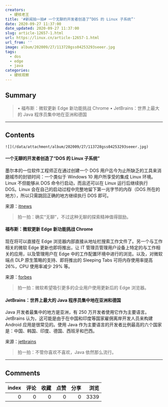 ```yaml
---
creators:
  - 硬核老王
title: '#新闻拍一拍# 一个无聊的开发者创造了“DOS 的 Linux 子系统”'
date: 2020-09-27 11:37:00
date_updated: 2020-09-27 11:37:00
slug: article-12657-1.html
url: https://linux.cn/article-12657-1.html
url_from: ''
image: album/202009/27/113728gss04253293seeer.jpg
tags:
  - dos
  - edge
  - java
categories:
  - 硬核观察
---
```


## Summary

> • 福布斯：微软更新 Edge 新功能挑战 Chrome • JetBrains：世界上最大的 Java 程序员集中地在亚洲和德国

***

<!-- more -->

## Contents

`![](/data/attachment/album/202009/27/113728gss04253293seeer.jpg)`

#### 一个无聊的开发者创造了“DOS 的 Linux 子系统”

墨尔本的一位软件工程师正在通过创建一个 DOS 用户迄今为止所缺乏的工具来消磨城市的封锁时间：一个类似于 Windows 10 用户所享受的集成 Linux 环境。Linux 不但能够从 DOS 命令行启动，而且还可以在 Linux 运行后继续执行 DOS。Linux 会在自己的启动过程中完整地留下第一兆字节的内存（DOS 所在的地方），所以只需跳回正确的地方继续执行 DOS 即可。

来源：[itnews](https://www.itnews.com.au/news/dos-subsystem-for-linux-breaks-cover-553747)

> 
> 拍一拍：确实“无聊”，不过这种无聊的探索精神值得鼓励。
> 
> 
> 

#### 福布斯：微软更新 Edge 新功能挑战 Chrome

现在将可以直接在 Edge 浏览器内部直接从地址栏搜索工作文件了。另一个与工作相关的微软 Edge 更新也即将推出，让 IT 管理员管理用户设备上特定的与工作相关的应用，以及管理用户在 Edge 中的工作配置环境中进行的浏览。以及，对微软端点 DLP 原生策略的支持、即将推出的 Sleeping Tabs 可将内存使用率提高 26%，CPU 使用率减少 29% 等。

来源：[forbes](https://www.forbes.com/sites/kateoflahertyuk/2020/09/26/microsoft-updates-edge-with-a-set-of-stellar-new-features-to-beat-chrome/)

> 
> 拍一拍：微软希望吸引更多的企业用户使用更新后的 Edge 浏览器。
> 
> 
> 

#### JetBrains：世界上最大的 Java 程序员集中地在亚洲和德国

Java 开发者最集中的地方是亚洲，有 250 万开发者使用它作为主要语言。JetBrains 认为，这可能是由于在中国和印度等国家雇佣离岸开发人员来构建 Android 应用是很常见的。使用 Java 作为主要语言的开发者比例最高的六个国家是：中国、韩国、印度、德国、西班牙和巴西。

来源：[jetbrains](https://blog.jetbrains.com/idea/2020/09/a-picture-of-java-in-2020/)

> 
> 拍一拍：不管你喜欢不喜欢，Java 依然那么流行。
> 
> 
>

***

## Comments


|   index |   评论 |   收藏 |   点赞 |   分享 |   浏览 |
|--------:|-------:|-------:|-------:|-------:|-------:|
|       0 |      0 |      0 |      0 |      0 |   3339 |
